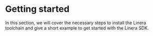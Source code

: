 # Getting started

In this section, we will cover the necessary steps to install the Linera
toolchain and give a short example to get started with the Linera SDK.
